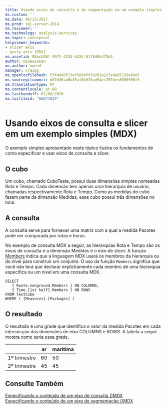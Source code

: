 ```yaml
---
title: Usando eixos de consulta e de segmentação em um exemplo simples (MDX) | Microsoft Docs
ms.custom: ''
ms.date: 06/13/2017
ms.prod: sql-server-2014
ms.reviewer: ''
ms.technology: analysis-services
ms.topic: conceptual
helpviewer_keywords:
- slicer axis
- query axis [MDX]
ms.assetid: 85bcb26f-5971-4153-b334-61f8d8b475b5
author: minewiskan
ms.author: owend
manager: craigg
ms.openlocfilehash: 53f48d8f23ef8809f9392b1a2c7ede65239e4985
ms.sourcegitcommit: b87d36c46b39af8b929ad94ec707dee8800950f5
ms.translationtype: MT
ms.contentlocale: pt-BR
ms.lasthandoff: 02/08/2020
ms.locfileid: "66074024"
---
```

# <a name="using-query-and-slicer-axes-in-a-simple-example-mdx"></a>Usando eixos de consulta e slicer em um exemplo simples (MDX)
  O exemplo simples apresentado neste tópico ilustra os fundamentos de como especificar e usar eixos de consulta e slicer.  
  
## <a name="the-cube"></a>O cubo  
 Um cubo, chamado CuboTeste, possui duas dimensões simples nomeadas Rota e Tempo. Cada dimensão tem apenas uma hierarquia de usuário, chamadas respectivamente Rota e Tempo. Como as medidas do cubo fazem parte da dimensão Medidas, esse cubo possui três dimensões no total.  
  
## <a name="the-query"></a>A consulta  
 A consulta serve para fornecer uma matriz com a qual a medida Pacotes pode ser comparada por rotas e horas.  
  
 No exemplo de consulta MDX a seguir, as hierarquias Rota e Tempo são os eixos de consulta e a dimensão Medidas é o eixo de slicer. A função [Members](/sql/mdx/members-set-mdx) indica que a linguagem MDX usará os membros da hierarquia ou do nível para construir um conjunto. O uso da função `Members` significa que você não terá que declarar explicitamente cada membro de uma hierarquia específica ou um nível em uma consulta MDX.  
  
```  
SELECT  
   { Route.nonground.Members } ON COLUMNS,  
   { Time.[1st half].Members } ON ROWS  
FROM TestCube  
WHERE ( [Measures].[Packages] )  
```  
  
## <a name="the-results"></a>O resultado  
 O resultado é uma grade que identifica o valor da medida Pacotes em cada intersecção das dimensões de eixo COLUMNS e ROWS. A tabela a seguir mostra como seria essa grade.  
  
||ar|marítima|  
|-|---------|---------|  
|1º trimestre|60|50|  
|2º trimestre|45|45|  
  
## <a name="see-also"></a>Consulte Também  
 [Especificando o conteúdo de um eixo de consulta &#40;&#41;MDX](mdx-query-and-slicer-axes-specify-the-contents-of-a-query-axis.md)   
 [Especificando o conteúdo de um eixo de segmentação &#40;&#41;MDX](mdx-query-and-slicer-axes-specify-the-contents-of-a-slicer-axis.md)  
  
  
